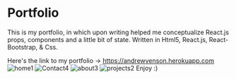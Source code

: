 # Portfolio

This is my portfolio, in which upon writing helped me conceptualize React.js props, components and a little bit of state.
Written in Html5, React.js, React-Bootstrap, & Css.

Here's the link to my portfolio -> https://andrewvenson.herokuapp.com
![home1](https://user-images.githubusercontent.com/14009158/80291911-5b101680-8717-11ea-91d2-6326dbca749d.PNG)
![Contact4](https://user-images.githubusercontent.com/14009158/80291918-6c592300-8717-11ea-97bb-fde280502cd0.PNG)
![about3](https://user-images.githubusercontent.com/14009158/80291924-7844e500-8717-11ea-968e-c2eb743956ef.PNG)
![projects2](https://user-images.githubusercontent.com/14009158/80291931-8135b680-8717-11ea-9e82-41c2cb35af7f.PNG)
Enjoy :)
